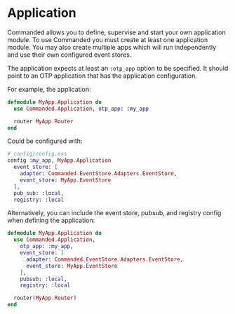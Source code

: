 # Application

Commanded allows you to define, supervise and start your own application module. To use Commanded you must create at least one application module. You may also create multiple apps which will run independently and use their own configured event stores.

The application expects at least an `:otp_app` option to be specified. It should point to an OTP application that has the application configuration.

For example, the application:

```elixir
defmodule MyApp.Application do
  use Commanded.Application, otp_app: :my_app

  router MyApp.Router
end
```

Could be configured with:

```elixir
# config/config.exs
config :my_app, MyApp.Application
  event_store: [
    adapter: Commanded.EventStore.Adapters.EventStore,
    event_store: MyApp.EventStore
  ],
  pub_sub: :local,
  registry: :local
```

Alternatively, you can include the event store, pubsub, and registry config when defining the application:

```elixir
defmodule MyApp.Application do
  use Commanded.Application,
    otp_app: :my_app,
    event_store: [
      adapter: Commanded.EventStore.Adapters.EventStore,
      event_store: MyApp.EventStore
    ],
    pubsub: :local,
    registry: :local

  router(MyApp.Router)
end
```
